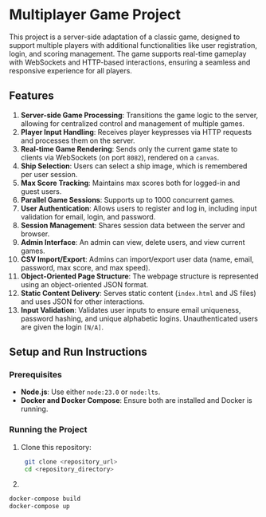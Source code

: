 # Multiplayer Game Project

This project is a server-side adaptation of a classic game, designed to support multiple players with additional functionalities like user registration, login, and scoring management. The game supports real-time gameplay with WebSockets and HTTP-based interactions, ensuring a seamless and responsive experience for all players.

## Features

1. **Server-side Game Processing**: Transitions the game logic to the server, allowing for centralized control and management of multiple games.
2. **Player Input Handling**: Receives player keypresses via HTTP requests and processes them on the server.
3. **Real-time Game Rendering**: Sends only the current game state to clients via WebSockets (on port `8082`), rendered on a `canvas`.
4. **Ship Selection**: Users can select a ship image, which is remembered per user session.
5. **Max Score Tracking**: Maintains max scores both for logged-in and guest users.
6. **Parallel Game Sessions**: Supports up to 1000 concurrent games.
7. **User Authentication**: Allows users to register and log in, including input validation for email, login, and password.
8. **Session Management**: Shares session data between the server and browser.
9. **Admin Interface**: An admin can view, delete users, and view current games.
10. **CSV Import/Export**: Admins can import/export user data (name, email, password, max score, and max speed).
11. **Object-Oriented Page Structure**: The webpage structure is represented using an object-oriented JSON format.
12. **Static Content Delivery**: Serves static content (`index.html` and JS files) and uses JSON for other interactions.
13. **Input Validation**: Validates user inputs to ensure email uniqueness, password hashing, and unique alphabetic logins. Unauthenticated users are given the login `[N/A]`.

## Setup and Run Instructions

### Prerequisites

- **Node.js**: Use either `node:23.0` or `node:lts`.
- **Docker and Docker Compose**: Ensure both are installed and Docker is running.

### Running the Project

1. Clone this repository:

   ```bash
    git clone <repository_url>
    cd <repository_directory>
   ```

2.

```bash
docker-compose build
docker-compose up

```
